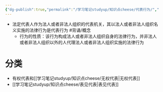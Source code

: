 ```yaml
---
{"dg-publish":true,"permalink":"/学习笔记studyup/知识点cheese/代表行为/","dgPassFrontmatter":true,"noteIcon":"","created":"2024-09-16T10:44:44.631+08:00","updated":"2024-10-14T10:28:18.440+08:00"}
---
```


- 法定代表人作为法人或者非法人组织的代表机关，其以法人或者非法人组织名义实施的法律行为是代表行为 #背诵/概念 
	- 行为的性质：该行为构成法人或者非法人组织自身的法律行为，并非法人或者非法人组织以外的人代理法人或者非法人组织实施的法律行为

# 分类
- 有权代表和[[学习笔记studyup/知识点cheese/无权代表\|无权代表]]
- [[学习笔记studyup/知识点cheese/表见代表\|表见代表]]